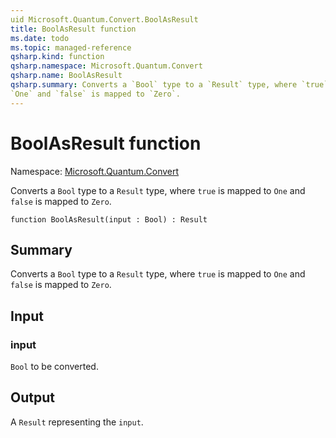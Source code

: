 ```yaml
---
uid Microsoft.Quantum.Convert.BoolAsResult
title: BoolAsResult function
ms.date: todo
ms.topic: managed-reference
qsharp.kind: function
qsharp.namespace: Microsoft.Quantum.Convert
qsharp.name: BoolAsResult
qsharp.summary: Converts a `Bool` type to a `Result` type, where `true` is mapped to
`One` and `false` is mapped to `Zero`.
---
```


# BoolAsResult function

Namespace: [Microsoft.Quantum.Convert](xref:Microsoft.Quantum.Convert)

Converts a `Bool` type to a `Result` type, where `true` is mapped to
`One` and `false` is mapped to `Zero`.
```qsharp
function BoolAsResult(input : Bool) : Result
```

## Summary
Converts a `Bool` type to a `Result` type, where `true` is mapped to
`One` and `false` is mapped to `Zero`.

## Input
### input
`Bool` to be converted.

## Output
A `Result` representing the `input`.
